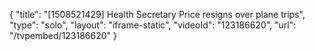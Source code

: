 {
    "title": "[1508521429] Health Secretary Price resigns over plane trips",
    "type": "solo",
    "layout": "iframe-static",
    "videoId": "123186620",
    "url": "\/tvpembed\/123186620"
}